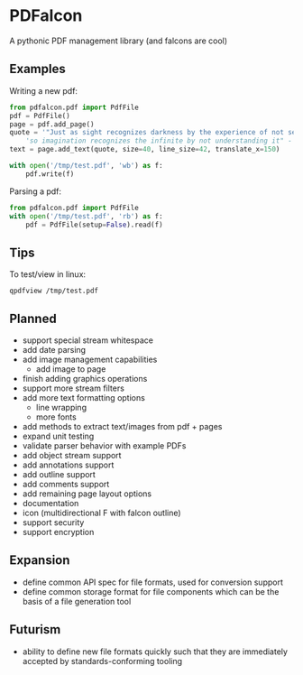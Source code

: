 # PDFalcon

A pythonic PDF management library (and falcons are cool)


## Examples

Writing a new pdf:
```python
from pdfalcon.pdf import PdfFile
pdf = PdfFile()
page = pdf.add_page()
quote = '"Just as sight recognizes darkness by the experience of not seeing, '
    'so imagination recognizes the infinite by not understanding it" - Proclus'
text = page.add_text(quote, size=40, line_size=42, translate_x=150)

with open('/tmp/test.pdf', 'wb') as f:
    pdf.write(f)
```

Parsing a pdf:
```python
from pdfalcon.pdf import PdfFile
with open('/tmp/test.pdf', 'rb') as f:
    pdf = PdfFile(setup=False).read(f)
```


## Tips

To test/view in linux:
```
qpdfview /tmp/test.pdf
```


## Planned

* support special stream whitespace
* add date parsing
* add image management capabilities
  * add image to page
* finish adding graphics operations
* support more stream filters
* add more text formatting options
  * line wrapping
  * more fonts
* add methods to extract text/images from pdf + pages
* expand unit testing
* validate parser behavior with example PDFs
* add object stream support
* add annotations support
* add outline support
* add comments support
* add remaining page layout options
* documentation
* icon (multidirectional F with falcon outline)
* support security
* support encryption


## Expansion

* define common API spec for file formats, used for conversion support
* define common storage format for file components which can be the basis of a file generation tool


## Futurism

* ability to define new file formats quickly such that they are immediately accepted by standards-conforming tooling
